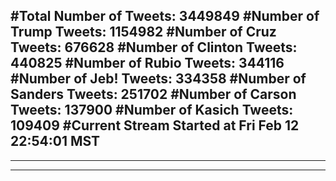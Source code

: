 #Total Number of Tweets: 3449849 
#Number of Trump Tweets: 1154982
#Number of Cruz Tweets: 676628
#Number of Clinton Tweets: 440825
#Number of Rubio Tweets: 344116
#Number of Jeb! Tweets: 334358
#Number of Sanders Tweets: 251702
#Number of Carson Tweets: 137900
#Number of Kasich Tweets: 109409
#Current Stream Started at Fri Feb 12 22:54:01 MST
---
---
---
